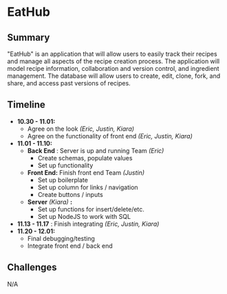 # EatHub
## Summary
"EatHub" is an application that will allow users to easily track their recipes and manage all aspects of the recipe creation process. The application will model recipe information, collaboration and version control, and ingredient management. The database will allow users to create, edit, clone, fork, and share, and access past versions of recipes.

## Timeline
- **10.30 - 11.01:**
  - Agree on the look _(Eric, Justin, Kiara)_
  - Agree on the functionality of front end _(Eric, Justin, Kiara)_
- **11.01 - 11.10:**
  - **Back End** : Server is up and running Team _(Eric)_
    - Create schemas, populate values
    - Set up functionality
  - **Front End:** Finish front end Team _(Justin)_
    - Set up boilerplate
    - Set up column for links / navigation
    - Create buttons / inputs
  - **Server** _(Kiara)_ **:**
    - Set up functions for insert/delete/etc.
    - Set up NodeJS to work with SQL
- **11.13 - 11.17** : Finish integrating _(Eric, Justin, Kiara)_
- **11.20 - 12.01:**
  - Final debugging/testing
  - Integrate front end / back end

## Challenges
N/A
